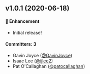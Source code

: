 ## v1.0.1 (2020-06-18)

#### :rocket: Enhancement
* Initial release!

#### Committers: 3
- Gavin Joyce ([@GavinJoyce](https://github.com/GavinJoyce))
- Isaac Lee ([@ijlee2](https://github.com/ijlee2))
- Pat O'Callaghan ([@patocallaghan](https://github.com/patocallaghan))


